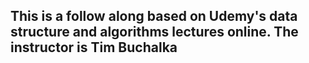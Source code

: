 ## This is a follow along based on Udemy's data structure and algorithms lectures online. The instructor is Tim Buchalka
